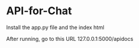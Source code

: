 # API-for-Chat
Install the app.py file and the index html

After running, go to this URL 127.0.0.1:5000/apidocs
